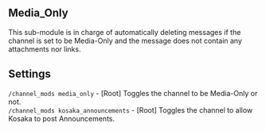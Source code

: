 ## Media_Only
This sub-module is in charge of automatically deleting messages if the channel is set to be Media-Only and the message does not contain any attachments nor links.  

## Settings
`/channel_mods media_only` - [Root] Toggles the channel to be Media-Only or not.  
`/channel_mods kosaka_announcements` - [Root] Toggles the channel to allow Kosaka to post Announcements.